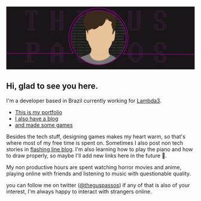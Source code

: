 ![my header](./header.png)

## Hi, glad to see you here.

I'm a developer based in Brazil currently working for [Lambda3](https://www.lambda3.com.br/).

- [This is my portfolio](https://theguspassos.github.io)
- [I also have a blog](https://theguspassos.github.io/blog)
- [and made some games](https://theguspassos.itch.io)

Besides the tech stuff, designing games makes my heart warm, so that's where most of my free time is spent on. Sometimes I also post non tech stories in [flashing line blog](https://flashingline.blogspot.com/). I'm also learning how to play the piano and how to draw properly, so maybe I'll add new links here in the future 🧐.

My non productive hours are spent watching horror movies and anime, playing online with friends and listening to music with questionable quality.

you can follow me on twitter ([@theguspassos](https://twitter.com/theguspassos)) if any of that is also of your interest, I'm always happy to interact with strangers online.
